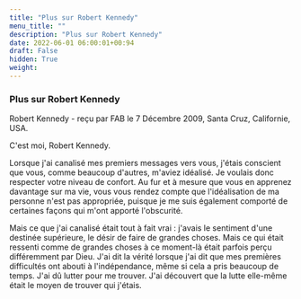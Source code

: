 ```yaml
---
title: "Plus sur Robert Kennedy"
menu_title: ""
description: "Plus sur Robert Kennedy"
date: 2022-06-01 06:00:01+00:94
draft: False
hidden: True
weight:
---
```

### Plus sur Robert Kennedy

Robert Kennedy - reçu par FAB le 7 Décembre 2009, Santa Cruz, Californie, USA.

C'est moi, Robert Kennedy.

Lorsque j'ai canalisé mes premiers messages vers vous, j'étais conscient que vous, comme beaucoup d'autres, m'aviez idéalisé. Je voulais donc respecter votre niveau de confort. Au fur et à mesure que vous en apprenez davantage sur ma vie, vous vous rendez compte que l'idéalisation de ma personne n'est pas appropriée, puisque je me suis également comporté de certaines façons qui m'ont apporté l'obscurité.

Mais ce que j'ai canalisé était tout à fait vrai : j'avais le sentiment d'une destinée supérieure, le désir de faire de grandes choses. Mais ce qui était ressenti comme de grandes choses à ce moment-là était parfois perçu différemment par Dieu. J'ai dit la vérité lorsque j'ai dit que mes premières difficultés ont abouti à l'indépendance, même si cela a pris beaucoup de temps. J'ai dû lutter pour me trouver. J'ai découvert que la lutte elle-même était le moyen de trouver qui j'étais.
